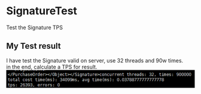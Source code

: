 # SignatureTest
Test the Signature TPS
## My Test result 
I have test the Signature valid on server, use 32 threads and 90w times.<br>
in the end, calculate a TPS for result.<br>
![valid result](https://github.com/Gsealy/SignatureTest/raw/master/screenshot/valid.png)

